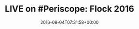 ---
retweeted: false
source: <a href="https://periscope.tv" rel="nofollow">Periscope</a>
entities:
  hashtags:
  - text: Periscope
    indices:
    - '8'
    - '18'
  symbols: []
  user_mentions: []
  urls:
  - url: https://t.co/QivD0E79rJ
    expanded_url: https://www.pscp.tv/w/anGVbjM4OTg1MjF8MWVhSmJMcG53emtLWJlpJa3n4qbyr2pSFfvP2KAQNkGaHZX_b_bo7ujkv6AX
    display_url: pscp.tv/w/anGVbjM4OTg1…
    indices:
    - '47'
    - '70'
display_text_range:
- '0'
- '70'
favorite_count: '1'
id_str: '761102361645371392'
truncated: false
retweet_count: '0'
id: '761102361645371392'
possibly_sensitive: false
created_at: Thu Aug 04 07:31:58 +0000 2016
favorited: false
full_text: 'LIVE on #Periscope: Flock 2016 Lightning Talks'
lang: en
quote_url: https://www.pscp.tv/w/anGVbjM4OTg1MjF8MWVhSmJMcG53emtLWJlpJa3n4qbyr2pSFfvP2KAQNkGaHZX_b_bo7ujkv6AX
tags:
- Periscope
- pesos:twitter
date: '2016-08-04T07:31:58+00:00'
src: https://twitter.com/bascht/status/761102361645371392
original_url: https://twitter.com/bascht/status/761102361645371392
type: twitter_tweet
text: 'LIVE on #Periscope: Flock 2016 Lightning Talks'
title: 'LIVE on #Periscope: Flock 2016 '

---